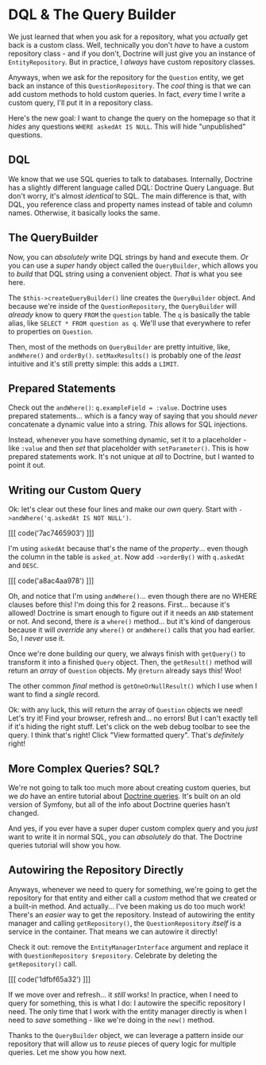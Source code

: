 # DQL & The Query Builder

We just learned that when you ask for a repository, what you *actually*
get back is a custom class. Well, technically you don't *have* to have a custom
repository class - and if you don't, Doctrine will just give you an instance of
`EntityRepository`. But in practice, I *always* have custom repository classes.

Anyways, when we ask for the repository for the `Question` entity, we get back
an instance of this `QuestionRepository`. The *cool* thing is that we can add custom
methods to hold custom queries. In fact, *every* time I write a custom query,
I'll put it in a repository class.

Here's the new goal: I want to change the query on the homepage so that it
*hides* any questions `WHERE askedAt IS NULL`. This will hide "unpublished"
questions.

## DQL

We know that we use SQL queries to talk to databases. Internally, Doctrine has a
slightly different language called DQL: Doctrine Query Language. But don't worry,
it's almost *identical* to SQL. The main difference is that, with DQL, you
reference class and property names instead of table and column names. Otherwise,
it basically looks the same.

## The QueryBuilder

Now, you can *absolutely*  write DQL strings by hand and execute them. *Or* you
can use a *super* handy object called the `QueryBuilder`, which allows you to
*build* that DQL string using a convenient object. *That* is what you see here.

The `$this->createQueryBuilder()` line creates the `QueryBuilder` object. And
because we're inside of the `QuestionRepository`, the `QueryBuilder` will *already*
know to query `FROM` the `question` table. The `q` is basically the table alias,
like `SELECT * FROM question as q`. We'll use that everywhere to refer to
properties on `Question`.

Then, most of the methods on  `QueryBuilder` are pretty intuitive, like,
`andWhere()` and `orderBy()`. `setMaxResults()` is probably one of the *least*
intuitive and it's still pretty simple: this adds a `LIMIT`.

## Prepared Statements

Check out the `andWhere()`: `q.exampleField = :value`. Doctrine uses prepared
statements... which is a fancy way of saying that you should *never* concatenate
a dynamic value into a string. *This* allows for SQL injections.

Instead, whenever you have something dynamic, set it to a placeholder - like `:value`
and then *set* that placeholder with `setParameter()`. This is how prepared
statements work. It's not unique at *all* to Doctrine, but I wanted to point it out.

## Writing our Custom Query

Ok: let's clear out these four lines and make our *own* query. Start with
`->andWhere('q.askedAt IS NOT NULL')`.

[[[ code('7ac7465903') ]]]

I'm using `askedAt` because that's the name of the *property*... even though
the column in the table is `asked_at`. Now add `->orderBy()` with
`q.askedAt` and `DESC`.

[[[ code('a8ac4aa978') ]]]

Oh, and notice that I'm using `andWhere()`... even though there are no WHERE
clauses before this! I'm doing this for 2 reasons. First... because it's allowed!
Doctrine is smart enough to figure out if it needs an `AND` statement or not.
And second, there *is* a `where()` method... but it's kind of dangerous because
it will *override* any `where()` or `andWhere()` calls that you had earlier. So,
I *never* use it.

Once we're done building our query, we always finish with `getQuery()` to
transform it into a finished `Query` object. Then, the `getResult()` method will
return an *array* of `Question` objects. My `@return` already says this! Woo!

The other common *final* method is `getOneOrNullResult()` which I use when I want
to find a *single* record.

Ok: with any luck, this will return the array of `Question` objects we need!
Let's try it! Find your browser, refresh and... no errors! But I can't exactly
tell if it's hiding the right stuff. Let's click on the web debug toolbar to see
the query. I think that's right! Click "View formatted query". That's
*definitely* right!

## More Complex Queries? SQL?

We're not going to talk too much more about creating custom queries, but we *do*
have an entire tutorial about
[Doctrine queries](https://symfonycasts.com/screencast/doctrine-queries). It's
built on an old version of Symfony, but all of the info about Doctrine queries
hasn't changed.

And yes, if you ever have a super duper custom complex query and you *just* want
to write it in normal SQL, you can *absolutely* do that. The Doctrine queries
tutorial will show you how.

## Autowiring the Repository Directly

Anyways, whenever we need to query for something, we're going to get the
repository for that entity and either call a *custom* method that we created or
a built-in method. And actually... I've been making us do too much work!
There's an *easier* way to get the repository. Instead of autowiring the
entity manager and calling `getRepository()`, the `QuestionRepository` *itself*
is a service in the container. That means we can autowire it directly!

Check it out: remove the `EntityManagerInterface` argument and replace it with
`QuestionRepository $repository`. Celebrate by deleting the `getRepository()` call.

[[[ code('1dfbf65a32') ]]]

If we move over and refresh... it *still* works! In practice, when I
need to query for something, this is what I do: I autowire the specific repository
I need. The only time that I work with the entity manager directly is when I need
to *save* something - like we're doing in the `new()` method.

Thanks to the `QueryBuilder` object, we can leverage a pattern inside our
repository that will allow us to *reuse* pieces of query logic for multiple queries.
Let me show you how next.

